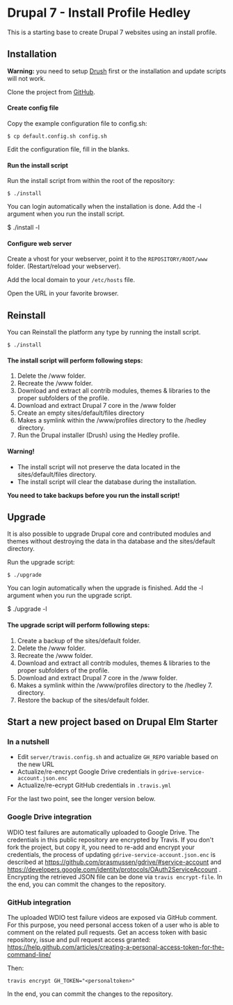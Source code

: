 # Drupal 7 - Install Profile Hedley

This is a starting base to create Drupal 7 websites using an install profile.


## Installation

**Warning:** you need to setup [Drush](https://github.com/drush-ops/drush)
first or the installation and update scripts will not work.

Clone the project from [GitHub](https://github.com/Gizra/drupal-elm-stater).


#### Create config file

Copy the example configuration file to config.sh:

	$ cp default.config.sh config.sh

Edit the configuration file, fill in the blanks.


#### Run the install script

Run the install script from within the root of the repository:

	$ ./install

You can login automatically when the installation is done. Add the -l argument
when you run the install script.

  $ ./install -l


#### Configure web server

Create a vhost for your webserver, point it to the `REPOSITORY/ROOT/www` folder.
(Restart/reload your webserver).

Add the local domain to your ```/etc/hosts``` file.

Open the URL in your favorite browser.



## Reinstall

You can Reinstall the platform any type by running the install script.

	$ ./install


#### The install script will perform following steps:

1. Delete the /www folder.
2. Recreate the /www folder.
3. Download and extract all contrib modules, themes & libraries to the proper
   subfolders of the profile.
4. Download and extract Drupal 7 core in the /www folder
5. Create an empty sites/default/files directory
6. Makes a symlink within the /www/profiles directory to the /hedley
   directory.
7. Run the Drupal installer (Drush) using the Hedley profile.

#### Warning!

* The install script will not preserve the data located in the
  sites/default/files directory.
* The install script will clear the database during the installation.

**You need to take backups before you run the install script!**



## Upgrade

It is also possible to upgrade Drupal core and contributed modules and themes
without destroying the data in tha database and the sites/default directory.

Run the upgrade script:

	$ ./upgrade

You can login automatically when the upgrade is finished. Add the -l argument
when you run the upgrade script.

  $ ./upgrade -l


#### The upgrade script will perform following steps:

1. Create a backup of the sites/default folder.
2. Delete the /www folder.
3. Recreate the /www folder.
4. Download and extract all contrib modules, themes & libraries to the proper
   subfolders of the profile.
5. Download and extract Drupal 7 core in the /www folder.
6. Makes a symlink within the /www/profiles directory to the
   /hedley 7. directory.
7. Restore the backup of the sites/default folder.

## Start a new project based on Drupal Elm Starter

### In a nutshell
 * Edit `server/travis.config.sh` and actualize `GH_REPO` variable based on
   the new URL
 * Actualize/re-encrypt Google Drive credentials in `gdrive-service-account.json.enc`
 * Actualize/re-ecrypt GitHub credentials in `.travis.yml`

For the last two point, see the longer version below.

### Google Drive integration
WDIO test failures are automatically uploaded to Google Drive. The credentials
in this public repository are encrypted by Travis. If you don't fork the
project, but copy it, you need to re-add and encrypt your credentials,
the process of updating `gdrive-service-account.json.enc` is described at
https://github.com/prasmussen/gdrive/#service-account
and https://developers.google.com/identity/protocols/OAuth2ServiceAccount .
Encrypting the retrieved JSON file can be done via `travis encrypt-file`.
In the end, you can commit the changes to the repository.

### GitHub integration
The uploaded WDIO test failure videos are exposed via GitHub comment. For
this purpose, you need personal access token of a user who is able to comment
on the related pull requests.
Get an access token with basic repository, issue and pull request access
granted:
https://help.github.com/articles/creating-a-personal-access-token-for-the-command-line/

Then:
```
travis encrypt GH_TOKEN="<personaltoken>"
```
In the end, you can commit the changes to the repository.
